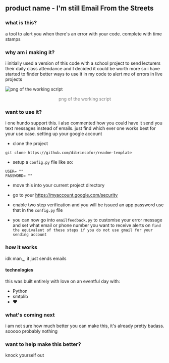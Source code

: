 ## product name - I'm still Email From the Streets


### what is this?
a tool to alert you when there's an error with your code. complete with time stamps

### why am i making it?
i initially used a version of this code with a school project to send lecturers their daily class attendance and I decided it could be worth more so i have started to finder better ways to use it in my code to alert me of errors in live projects

![png of the working script](https://i.ibb.co/bPd1b5y/email.png)
<center style=color:grey;>png of the working script</center>

### want to use it?
i one hundo support this. i also commented how you could have it send you text messages instead of emails. just find which ever one works best for your use case. setting up your google account 

* clone the project
```
git clone https://github.com/dibrinsofor/readme-template
```

* setup a ```config.py``` file like so:
```
USER= ""
PASSWORD= ""
```
* move this into your current project directory

* go to your https://myaccount.google.com/security

* enable two step verification and you will be issued an app password use that in the ```config.py``` file
* you can now go into ```emailfeedback.py``` to customise your error message and set what email or phone number you want to receive alerts on
```find the equivalent of these steps if you do not use gmail for your sending account```

### how it works
idk man,,, it just sends emails

#### technologies
this was built entirely with love on an eventful day with:

- Python
- smtplib
- ❤️

### what's coming next
i am not sure how much better you can make this, it's already pretty badass. sooooo probably nothing

### want to help make this better?
knock yourself out

[//]: # (So depending on use case, you may want to keep the documentation short. in that case you may not need to include the last two sections or you can)
